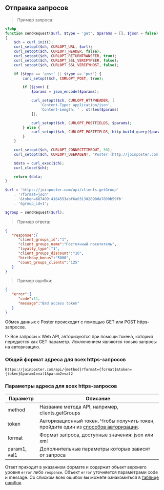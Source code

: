 ## Отправка запросов

>  Пример запроса:

```php
<?php
function sendRequest($url, $type = 'get', $params = [], $json = false)
{
    $ch = curl_init();
    curl_setopt($ch, CURLOPT_URL, $url);
    curl_setopt($ch, CURLOPT_HEADER, false);
    curl_setopt($ch, CURLOPT_RETURNTRANSFER, true);
    curl_setopt($ch, CURLOPT_SSL_VERIFYPEER, false);
    curl_setopt($ch, CURLOPT_SSL_VERIFYHOST, false);

    if ($type == 'post' || $type == 'put') {
        curl_setopt($ch, CURLOPT_POST, true);

        if ($json) {
            $params = json_encode($params);

            curl_setopt($ch, CURLOPT_HTTPHEADER, [
                'Content-Type: application/json',
                'Content-Length: ' . strlen($params)
            ]);

            curl_setopt($ch, CURLOPT_POSTFIELDS, $params);
        } else {
            curl_setopt($ch, CURLOPT_POSTFIELDS, http_build_query($params));
        }
    }

    curl_setopt($ch, CURLOPT_CONNECTTIMEOUT, 30);
    curl_setopt($ch, CURLOPT_USERAGENT, 'Poster (http://joinposter.com)');

    $data = curl_exec($ch);
    curl_close($ch);

    return $data;
}

$url = 'https://joinposter.com/api/clients.getGroup' 
    . '?format=json'
    . '&token=687409:4164553abf6a031302898da7800b59fb'
    . '&group_id=1';

$group = sendRequest($url);
```

> Пример ответа:

```json
{
   "response":{
      "client_groups_id":"1",
      "client_groups_name":"Постоянный посетитель",
      "loyalty_type":"1",
      "client_groups_discount":"10",
      "birthday_bonus":"5000",
      "count_groups_clients":"125"
   }
}
```

> Пример ошибки:

```json
{
   "error":{
      "code":11,
      "message":"Bad access token"
   }
}
```

Обмен данных с Poster происходит с помощью GET или POST https-запросов. 

!> Все запросы к Web API, авторизуются при помощи токена, который передается как GET параметр. Исключением являются только запросы на авторизацию. 

### Общий формат адреса для всех https-запросов

`https://joinposter.com/api/{method}?format={format}&token={token}&param1=val1&param2=val2`

### Параметры адреса для всех https-запросов

Параметр | Описание
-------- | --------
method | Название метода API, например, clients.getGroups
token | Авторизационный токен. Чтобы получить токен, пройдите один из [способов авторизации](/docs/v3/start/authApi).
format | Формат запроса, доступные значения: json или xml 
param1, val1 | Дополнительные параметры которые зависят от запроса 

 
Ответ приходит в указанном формате и содержит объект верхнего уровня `error` либо `response`. 
Объект `error` уточняется параметрами code и message. 
Со списком всех ошибок вы можете ознакомиться в [таблице ошибок](/docs/v3/web/errors).
